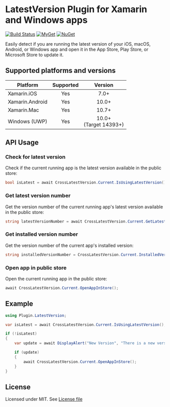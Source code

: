 # LatestVersion Plugin for Xamarin and Windows apps

[![Build Status](https://dev.azure.com/edsnider/latestversionplugin/_apis/build/status/edsnider.latestversionplugin?branchName=master)](https://dev.azure.com/edsnider/latestversionplugin/_build/latest?definitionId=7&branchName=master)
[![MyGet](https://img.shields.io/myget/edsnider/vpre/Xam.Plugin.LatestVersion.svg?label=myget)](https://www.myget.org/feed/edsnider/package/nuget/Xam.Plugin.LatestVersion)
[![NuGet](https://img.shields.io/nuget/v/Xam.Plugin.LatestVersion.svg?label=nuget)](https://www.nuget.org/packages/Xam.Plugin.LatestVersion)

Easily detect if you are running the latest version of your iOS, macOS, Android, or Windows app and open it in the App Store, Play Store, or Microsoft Store to update it.

## Supported platforms and versions

|Platform|Supported|Version|
| ------------------- | :-----------: | :------------------: |
|Xamarin.iOS|Yes|7.0+|
|Xamarin.Android|Yes|10.0+|
|Xamarin.Mac|Yes|10.7+|
|Windows (UWP)|Yes|10.0+<br>(Target 14393+)|

## API Usage

### Check for latest version

Check if the current running app is the latest version available in the public store:

```csharp
bool isLatest = await CrossLatestVersion.Current.IsUsingLatestVersion();
```

### Get latest version number

Get the version number of the current running app's latest version available in the public store:

```csharp
string latestVersionNumber = await CrossLatestVersion.Current.GetLatestVersionNumber();
```

### Get installed version number

Get the version number of the current app's installed version:

```csharp
string installedVersionNumber = CrossLatestVersion.Current.InstalledVersionNumber;
```

### Open app in public store

Open the current running app in the public store:

```csharp
await CrossLatestVersion.Current.OpenAppInStore();
```

## Example

```csharp
using Plugin.LatestVersion;

var isLatest = await CrossLatestVersion.Current.IsUsingLatestVersion();

if (!isLatest)
{
    var update = await DisplayAlert("New Version", "There is a new version of this app available. Would you like to update now?", "Yes", "No");

    if (update)
    {
        await CrossLatestVersion.Current.OpenAppInStore();
    }
}
```

## License

Licensed under MIT. See [License file](https://github.com/edsnider/LatestVersionPlugin/blob/master/LICENSE)
